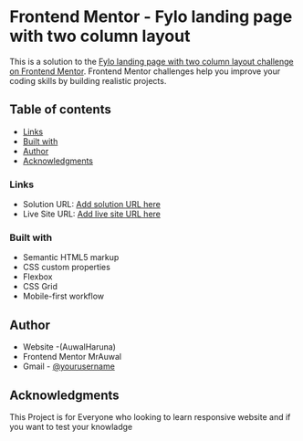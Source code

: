 # Frontend Mentor - Fylo landing page with two column layout

This is a solution to the [ Fylo landing page with two column layout challenge on Frontend Mentor](https://www.frontendmentor.io/challenges/huddle-landing-page-with-curved-sections-5ca5ecd01e82137ec91a50f2). Frontend Mentor challenges help you improve your coding skills by building realistic projects.

## Table of contents

 - [Links](#links)
- [Built with](#built-with)
- [Author](#author)
- [Acknowledgments](#acknowledgments)




### Links

- Solution URL: [Add solution URL here](https://your-solution-url.com)
- Live Site URL: [Add live site URL here](huddle-landing-page-with-curved-sections-master)


### Built with

- Semantic HTML5 markup
- CSS custom properties
- Flexbox
- CSS Grid
- Mobile-first workflow





## Author

- Website -(AuwalHaruna)
- Frontend Mentor MrAuwal
- Gmail - [@yourusername](AuwalHaruna646@gmail.com)



## Acknowledgments

This Project is for Everyone who looking to learn responsive website and if you want to
test your knowladge

